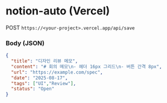 # notion-auto (Vercel)

POST `https://<your-project>.vercel.app/api/save`

### Body (JSON)
```json
{
  "title": "디자인 리뷰 메모",
  "content": "# 회의 메모\n- 헤더 16px 그리드\n- 버튼 간격 8px",
  "url": "https://example.com/spec",
  "date": "2025-08-17",
  "tags": ["UI","Review"],
  "status": "Open"
}
